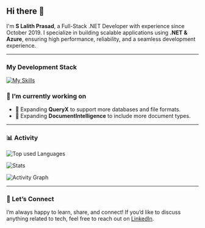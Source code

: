 ## Hi there 👋

I'm **S Lalith Prasad**, a Full-Stack .NET Developer with experience since October 2019. I specialize in building scalable applications using **.NET & Azure**, ensuring high performance, reliability, and a seamless development experience.

---

### My Development Stack 

[![My Skills](https://skillicons.dev/icons?i=cs,dotnet,azure,git,mysql,mongodb,js,html,css,react&perline=5)](#)


### 🔭 I’m currently working on 

- 🔹 Expanding **QueryX** to support more databases and file formats.  
- 🔹 Expanding **DocumentIntelligence** to include more document types.

---

### 📊 Activity

![Top used Languages](https://github-readme-stats.vercel.app/api/top-langs/?username=slalithprasad&layout=compact&theme=tokyonight)

![Stats](https://github-readme-stats.vercel.app/api?username=slalithprasad&show_icons=true&theme=tokyonight)

![Activity Graph](https://github-readme-activity-graph.vercel.app/graph?username=bunnux&bg_color=0d1117&color=00b4d8&line=0077b6&point=90e0ef&area=true&hide_border=true)

---

### 🤝 Let’s Connect  

I’m always happy to learn, share, and connect! If you’d like to discuss anything related to tech, feel free to reach out on [LinkedIn](https://www.linkedin.com/in/s-lalith-prasad-4ab13b248/).
